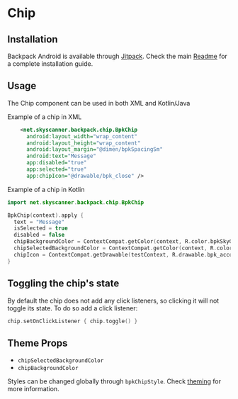 # Chip

## Installation

Backpack Android is available through [Jitpack](https://jitpack.io/#Skyscanner/backpack-android). Check the main [Readme](../../README.md#installation) for a complete installation guide.

## Usage

The Chip component can be used in both XML and Kotlin/Java

Example of a chip in XML

```xml
    <net.skyscanner.backpack.chip.BpkChip
      android:layout_width="wrap_content"
      android:layout_height="wrap_content"
      android:layout_margin="@dimen/bpkSpacingSm"
      android:text="Message"
      app:disabled="true"
      app:selected="true"
      app:chipIcon="@drawable/bpk_close" />
```

Example of a chip in Kotlin

```Kotlin
import net.skyscanner.backpack.chip.BpkChip

BpkChip(context).apply {
  text = "Message"
  isSelected = true
  disabled = false
  chipBackgroundColor = ContextCompat.getColor(context, R.color.bpkSkyGrayTint07)
  chipSelectedBackgroundColor = ContextCompat.getColor(context, R.color.bpkSkyBlue)
  chipIcon = ContextCompat.getDrawable(testContext, R.drawable.bpk_account)
}
```

## Toggling the chip's state

By default the chip does not add any click listeners, so clicking it will not toggle its state.
To do so add a click listener:

```Kotlin
chip.setOnClickListener { chip.toggle() }
```

## Theme Props

- `chipSelectedBackgroundColor`
- `chipBackgroundColor`

Styles can be changed globally through `bpkChipStyle`. Check [theming](https://github.com/Skyscanner/backpack-android/blob/master/docs/THEMING.md) for more information.

